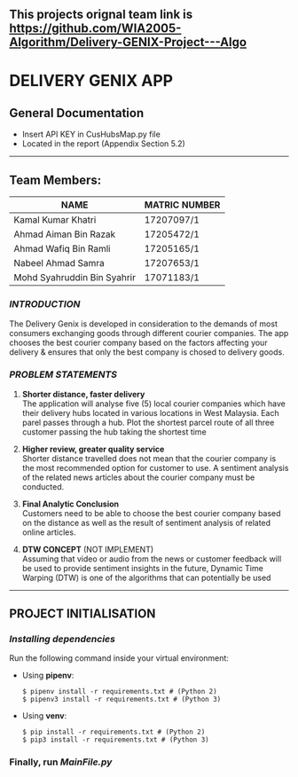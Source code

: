 
## This projects orignal team link is https://github.com/WIA2005-Algorithm/Delivery-GENIX-Project---Algo


# DELIVERY GENIX APP
## General Documentation
* Insert API KEY in CusHubsMap.py file
* Located in the report (Appendix Section 5.2)
__________
## Team Members:
| NAME      | MATRIC NUMBER |
|---------------------------|-----------|
| Kamal Kumar Khatri         | 17207097/1 |
| Ahmad Aiman Bin Razak	| 17205472/1 |
|Ahmad Wafiq Bin Ramli	|17205165/1 |
|Nabeel Ahmad Samra	| 17207653/1|
|Mohd Syahruddin Bin Syahrir | 17071183/1|

### _INTRODUCTION_
The Delivery Genix is developed in consideration to the demands of most consumers exchanging goods through different courier companies. The app chooses the best courier company based on the factors affecting your delivery & ensures that only the best company is chosed to delivery goods. <br> 

### _PROBLEM STATEMENTS_
1. **Shorter distance, faster delivery** <br>
The application will analyse five
(5) local courier companies which have their delivery hubs located in various locations in West Malaysia. Each parel passes through a hub. Plot the shortest parcel route of all three customer passing the hub taking the shortest time
   

2. **Higher review, greater quality service** <br>
Shorter distance travelled does not mean that the courier company is the most
recommended option for customer to use. A sentiment analysis of the related news articles about the
courier company must be conducted.
   

3. **Final Analytic Conclusion** <br>
Customers need to be able to choose the best courier company based on the distance as well
as the result of sentiment analysis of related online articles.
   

4. **DTW CONCEPT** (NOT IMPLEMENT)<br>
Assuming that video or audio from the news or customer feedback will be used to provide
sentiment insights in the future, Dynamic Time Warping (DTW) is one of the algorithms that can
potentially be used
__________


## PROJECT INITIALISATION

### _Installing dependencies_

Run the following command inside your virtual environment:

- Using **pipenv**:
    ```Shell
    $ pipenv install -r requirements.txt # (Python 2)
    $ pipenv3 install -r requirements.txt # (Python 3)
    ``` 
- Using **venv**:
    ```Shell
    $ pip install -r requirements.txt # (Python 2)
    $ pip3 install -r requirements.txt # (Python 3)
    ```
  
### Finally, run _**MainFile.py**_

